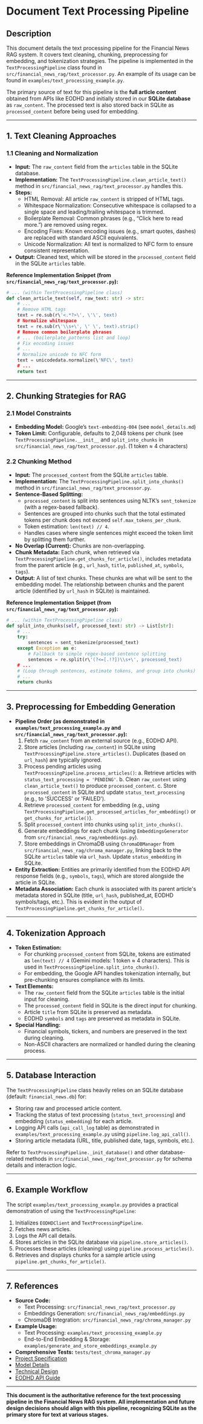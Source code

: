 # Document Text Processing Pipeline

## Description
This document details the text processing pipeline for the Financial News RAG system. It covers text cleaning, chunking, preprocessing for embedding, and tokenization strategies. The pipeline is implemented in the `TextProcessingPipeline` class found in `src/financial_news_rag/text_processor.py`. An example of its usage can be found in `examples/text_processing_example.py`.

The primary source of text for this pipeline is the **full article content** obtained from APIs like EODHD and initially stored in our **SQLite database** as `raw_content`. The processed text is also stored back in SQLite as `processed_content` before being used for embedding.

---

## 1. Text Cleaning Approaches

### 1.1 Cleaning and Normalization
- **Input:** The `raw_content` field from the `articles` table in the SQLite database.
- **Implementation:** The `TextProcessingPipeline.clean_article_text()` method in `src/financial_news_rag/text_processor.py` handles this.
- **Steps:**
    - HTML Removal: All article `raw_content` is stripped of HTML tags.
    - Whitespace Normalization: Consecutive whitespace is collapsed to a single space and leading/trailing whitespace is trimmed.
    - Boilerplate Removal: Common phrases (e.g., “Click here to read more.”) are removed using regex.
    - Encoding Fixes: Known encoding issues (e.g., smart quotes, dashes) are replaced with standard ASCII equivalents.
    - Unicode Normalization: All text is normalized to NFC form to ensure consistent representation.
- **Output:** Cleaned text, which will be stored in the `processed_content` field in the SQLite `articles` table.

**Reference Implementation Snippet (from `src/financial_news_rag/text_processor.py`):**
```python
# ... (within TextProcessingPipeline class)
def clean_article_text(self, raw_text: str) -> str:
    # ...
    # Remove HTML tags
    text = re.sub(r\'<.*?>\', \'\', text)
    # Normalize whitespace
    text = re.sub(r\'\\s+\', \' \', text).strip()
    # Remove common boilerplate phrases
    # ... (boilerplate_patterns list and loop)
    # Fix encoding issues
    # ...
    # Normalize unicode to NFC form
    text = unicodedata.normalize(\'NFC\', text)
    # ...
    return text
```

---

## 2. Chunking Strategies for RAG

### 2.1 Model Constraints
- **Embedding Model:** Google’s `text-embedding-004` (see `model_details.md`)
- **Token Limit:** Configurable, defaults to 2,048 tokens per chunk (see `TextProcessingPipeline.__init__` and `split_into_chunks` in `src/financial_news_rag/text_processor.py`). (1 token ≈ 4 characters)

### 2.2 Chunking Method
- **Input:** The `processed_content` from the SQLite `articles` table.
- **Implementation:** The `TextProcessingPipeline.split_into_chunks()` method in `src/financial_news_rag/text_processor.py`.
- **Sentence-Based Splitting:**
  - `processed_content` is split into sentences using NLTK’s `sent_tokenize` (with a regex-based fallback).
  - Sentences are grouped into chunks such that the total estimated tokens per chunk does not exceed `self.max_tokens_per_chunk`.
  - Token estimation: `len(text) // 4`.
  - Handles cases where single sentences might exceed the token limit by splitting them further.
- **No Overlap (Current):** Chunks are non-overlapping.
- **Chunk Metadata:** Each chunk, when retrieved via `TextProcessingPipeline.get_chunks_for_article()`, includes metadata from the parent article (e.g., `url_hash`, `title`, `published_at`, `symbols`, `tags`).
- **Output:** A list of text chunks. These chunks are what will be sent to the embedding model. The relationship between chunks and the parent article (identified by `url_hash` in SQLite) is maintained.

**Reference Implementation Snippet (from `src/financial_news_rag/text_processor.py`):**
```python
# ... (within TextProcessingPipeline class)
def split_into_chunks(self, processed_text: str) -> List[str]:
    # ...
    try:
        sentences = sent_tokenize(processed_text)
    except Exception as e:
        # Fallback to simple regex-based sentence splitting
        sentences = re.split(r\'(?<=[.!?])\\s+\', processed_text)
    # ...
    # (Loop through sentences, estimate tokens, and group into chunks)
    # ...
    return chunks
```

---

## 3. Preprocessing for Embedding Generation

- **Pipeline Order (as demonstrated in `examples/text_processing_example.py` and `src/financial_news_rag/text_processor.py`):**
  1. Fetch `raw_content` from an external source (e.g., EODHD API).
  2. Store articles (including `raw_content`) in SQLite using `TextProcessingPipeline.store_articles()`. Duplicates (based on `url_hash`) are typically ignored.
  3. Process pending articles using `TextProcessingPipeline.process_articles()`:
     a. Retrieve articles with `status_text_processing = 'PENDING'`.
     b. Clean `raw_content` using `clean_article_text()` to produce `processed_content`.
     c. Store `processed_content` in SQLite and update `status_text_processing` (e.g., to 'SUCCESS' or 'FAILED').
  4. Retrieve `processed_content` for embedding (e.g., using `TextProcessingPipeline.get_processed_articles_for_embedding()` or `get_chunks_for_article()`).
  5. Split `processed_content` into chunks using `split_into_chunks()`.
  6. Generate embeddings for each chunk (using `EmbeddingsGenerator` from `src/financial_news_rag/embeddings.py`).
  7. Store embeddings in ChromaDB using `ChromaDBManager` from `src/financial_news_rag/chroma_manager.py`, linking back to the SQLite `articles` table via `url_hash`. Update `status_embedding` in SQLite.
- **Entity Extraction:** Entities are primarily identified from the EODHD API response fields (e.g., `symbols`, `tags`), which are stored alongside the article in SQLite.
- **Metadata Association:** Each chunk is associated with its parent article's metadata stored in SQLite (title, `url_hash`, published_at, EODHD symbols/tags, etc.). This is evident in the output of `TextProcessingPipeline.get_chunks_for_article()`.

---

## 4. Tokenization Approach

- **Token Estimation:**
  - For chunking `processed_content` from SQLite, tokens are estimated as `len(text) // 4` (Gemini models: 1 token ≈ 4 characters). This is used in `TextProcessingPipeline.split_into_chunks()`.
  - For embedding, the Google API handles tokenization internally, but pre-chunking ensures compliance with its limits.
- **Text Elements:**
  - The `raw_content` field from the SQLite `articles` table is the initial input for cleaning.
  - The `processed_content` field in SQLite is the direct input for chunking.
  - Article `title` from SQLite is preserved as metadata.
  - EODHD `symbols` and `tags` are preserved as metadata in SQLite.
- **Special Handling:**
  - Financial symbols, tickers, and numbers are preserved in the text during cleaning.
  - Non-ASCII characters are normalized or handled during the cleaning process.

---

## 5. Database Interaction
The `TextProcessingPipeline` class heavily relies on an SQLite database (default: `financial_news.db`) for:
- Storing raw and processed article content.
- Tracking the status of text processing (`status_text_processing`) and embedding (`status_embedding`) for each article.
- Logging API calls (`api_call_log` table) as demonstrated in `examples/text_processing_example.py` using `pipeline.log_api_call()`.
- Storing article metadata (URL, title, published date, tags, symbols, etc.).

Refer to `TextProcessingPipeline._init_database()` and other database-related methods in `src/financial_news_rag/text_processor.py` for schema details and interaction logic.

---

## 6. Example Workflow
The script `examples/text_processing_example.py` provides a practical demonstration of using the `TextProcessingPipeline`:
1. Initializes `EODHDClient` and `TextProcessingPipeline`.
2. Fetches news articles.
3. Logs the API call details.
4. Stores articles in the SQLite database via `pipeline.store_articles()`.
5. Processes these articles (cleaning) using `pipeline.process_articles()`.
6. Retrieves and displays chunks for a sample article using `pipeline.get_chunks_for_article()`.

---

## 7. References
- **Source Code:**
  - Text Processing: `src/financial_news_rag/text_processor.py`
  - Embeddings Generation: `src/financial_news_rag/embeddings.py`
  - ChromaDB Integration: `src/financial_news_rag/chroma_manager.py`
- **Example Usage:**
  - Text Processing: `examples/text_processing_example.py`
  - End-to-End Embedding & Storage: `examples/generate_and_store_embeddings_example.py`
- **Comprehensive Tests:** `tests/test_chroma_manager.py`
- [Project Specification](./project_spec.md)
- [Model Details](./model_details.md)
- [Technical Design](./technical_design.md)
- [EODHD API Guide](./eodhd_api.md)

---

**This document is the authoritative reference for the text processing pipeline in the Financial News RAG system. All implementation and future design decisions should align with this pipeline, recognizing SQLite as the primary store for text at various stages.**
